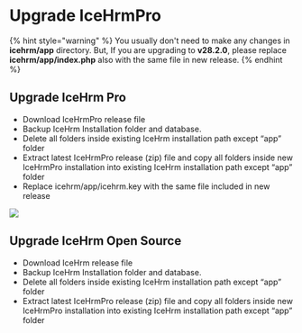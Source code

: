 # Upgrade IceHrmPro

{% hint style="warning" %}
You usually don't need to make any changes in **icehrm/app** directory. But, If you are upgrading to **v28.2.0**, please replace **icehrm/app/index.php** also with the same file in new release.
{% endhint %}

## Upgrade IceHrm Pro

* Download IceHrmPro release file
* Backup IceHrm Installation folder and database.
* Delete all folders inside existing IceHrm installation path except “app” folder
* Extract latest IceHrmPro release \(zip\) file and copy all folders inside new IceHrmPro installation into existing IceHrm installation path except “app” folder
* Replace icehrm/app/icehrm.key with the same file included in new release

![](https://s3.amazonaws.com/icehrm-public/images/icehrm-upgrade.gif)

## Upgrade IceHrm Open Source

* Download IceHrm release file
* Backup IceHrm Installation folder and database.
* Delete all folders inside existing IceHrm installation path except “app” folder
* Extract latest IceHrmPro release \(zip\) file and copy all folders inside new IceHrmPro installation into existing IceHrm installation path except “app” folder

